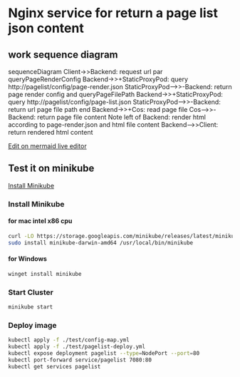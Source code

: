 # Nginx service for return a page list json content

## work sequence diagram
sequenceDiagram
    Client->>Backend: request url
    par queryPageRenderConfig
    Backend->>+StaticProxyPod: query http://pagelist/config/page-render.json
    StaticProxyPod-->>-Backend: return page render config
    and queryPageFilePath
    Backend->>+StaticProxyPod: query http://pagelist/config/page-list.json
    StaticProxyPod-->>-Backend: return url page file path
    end
    Backend->>+Cos: read page file
    Cos-->>-Backend: return page file content
    Note left of Backend: render html according to page-render.json and html file content
    Backend-->>Client: return rendered html content

[Edit on mermaid live editor](https://mermaid-js.github.io/mermaid-live-editor/edit#eyJjb2RlIjoic2VxdWVuY2VEaWFncmFtXG4gICAgQ2xpZW50LT4-QmFja2VuZDogcmVxdWVzdCB1cmxcbiAgICBwYXIgcXVlcnlQYWdlUmVuZGVyQ29uZmlnXG4gICAgQmFja2VuZC0-PitFQ1N0YXRpY1Byb3h5UG9kOiBxdWVyeSBodHRwOi8vcGFnZWxpc3QvcGFnZS1yZW5kZXIuanNvblxuICAgIEVDU3RhdGljUHJveHlQb2QtLT4-LUJhY2tlbmQ6IHJldHVybiBwYWdlIHJlbmRlciBjb25maWdcbiAgICBhbmQgcXVlcnlQYWdlRmlsZVBhdGhcbiAgICBCYWNrZW5kLT4-K0VDU3RhdGljUHJveHlQb2Q6IHF1ZXJ5IGh0dHA6Ly9wYWdlbGlzdC9wYWdlLWxpc3QuanNvblxuICAgIEVDU3RhdGljUHJveHlQb2QtLT4-LUJhY2tlbmQ6IHJldHVybiB1cmwgcGFnZSBmaWxlIHBhdGhcbiAgICBlbmRcbiAgICBCYWNrZW5kLT4-K0NvczogcmVhZCBwYWdlIGZpbGVcbiAgICBDb3MtLT4-LUJhY2tlbmQ6IHJldHVybiBwYWdlIGZpbGUgY29udGVudFxuICAgIE5vdGUgbGVmdCBvZiBCYWNrZW5kOiByZW5kZXIgaHRtbCBhY2NvcmRpbmcgdG8gcGFnZS1yZW5kZXIuanNvbiBhbmQgaHRtbCBmaWxlIGNvbnRlbnRcbiAgICBCYWNrZW5kLS0-PkNsaWVudDogcmV0dXJuIHJlbmRlcmVkIGh0bWwgY29udGVudFxuXG4gICAgICAgICAgICAiLCJtZXJtYWlkIjoie1xuICBcInRoZW1lXCI6IFwiZGVmYXVsdFwiXG59IiwidXBkYXRlRWRpdG9yIjpmYWxzZSwiYXV0b1N5bmMiOnRydWUsInVwZGF0ZURpYWdyYW0iOmZhbHNlfQ)

## Test it on minikube
[Install Minikube](https://minikube.sigs.k8s.io/docs/start/)

### Install Minikube
#### for mac intel x86 cpu
```bash
curl -LO https://storage.googleapis.com/minikube/releases/latest/minikube-darwin-amd64
sudo install minikube-darwin-amd64 /usr/local/bin/minikube
```

#### for Windows
```bash
winget install minikube
```

### Start Cluster
```bash
minikube start
```

### Deploy image
```bash
kubectl apply -f ./test/config-map.yml
kubectl apply -f ./test/pagelist-deploy.yml
kubectl expose deployment pagelist --type=NodePort --port=80
kubectl port-forward service/pagelist 7080:80
kubectl get services pagelist
```
